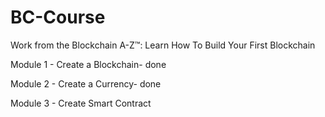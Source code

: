 # BC-Course
Work from the Blockchain A-Z™: Learn How To Build Your First Blockchain

Module 1 - Create a Blockchain- done

Module 2 - Create a Currency- done

Module 3 - Create Smart Contract
